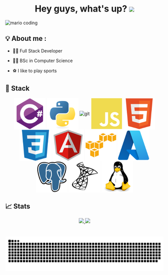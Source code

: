 <h1 align="center" >Hey guys, what's up?  <img src="https://media.giphy.com/media/hvRJCLFzcasrR4ia7z/giphy.gif" width="30px"></h1>

![mario coding](https://i.imgur.com/1ZvVkDc.gif)

## 💡 About me :
 - 👨‍💻 Full Stack Developer

 - 👨‍🎓 BSc in Computer Science 
 
 - ⚽ I like to play sports

## 🔮 Stack

<div align="center">

  <img align="center" alt="csharp" height="100" width="100" src="https://raw.githubusercontent.com/devicons/devicon/master/icons/csharp/csharp-original.svg">


  <img align="center" alt="python" height="100" width="100" src="https://raw.githubusercontent.com/devicons/devicon/master/icons/python/python-original.svg">

  <img align="center" alt="git" height="100" width="100" src="https://cdn.jsdelivr.net/gh/devicons/devicon/icons/git/git-original.svg" />

<img align="center" alt="bia-Js" height="100" width="100" src="https://raw.githubusercontent.com/devicons/devicon/master/icons/javascript/javascript-plain.svg">
  
<img align="center" alt="html" height="100" width="100" src="https://raw.githubusercontent.com/devicons/devicon/master/icons/html5/html5-original.svg">

<img align="center" alt="css" height="100" width="100" src="https://raw.githubusercontent.com/devicons/devicon/master/icons/css3/css3-original.svg">

<img align="center" alt="angularjs" height="100" width="100" src="https://raw.githubusercontent.com/devicons/devicon/master/icons/angularjs/angularjs-original.svg">

<img align="center" alt="amazonwebservices" height="100" width="100" src="https://raw.githubusercontent.com/devicons/devicon/master/icons/amazonwebservices/amazonwebservices-original.svg">

<img align="center" alt="azure" height="100" width="100" src="https://raw.githubusercontent.com/devicons/devicon/master/icons/azure/azure-original.svg">

<img align="center" alt="postgres" height="100" width="100" src="https://raw.githubusercontent.com/devicons/devicon/master/icons/postgresql/postgresql-original.svg">


<img align="center" alt="microsoftsqlserver" height="100" width="100" src="https://raw.githubusercontent.com/devicons/devicon/master/icons/microsoftsqlserver/microsoftsqlserver-plain.svg">

<img align="center" alt="linux" height="100" width="100" src="https://raw.githubusercontent.com/devicons/devicon/master/icons/linux/linux-original.svg">



</div>


## 📈 Stats

<div align="center">
  <a href="https://github.com/iamgilvan">
  <img height="180em" src="https://github-readme-stats.vercel.app/api/top-langs/?username=iamgilvan&layout=compact&langs_count=7&theme=react&hide_border=true"/>
  <img height="180em" src="https://github-readme-stats.vercel.app/api?username=iamgilvan&show_icons=true&theme=react&include_all_commits=true&count_private=true&hide_border=true"/>
</div>

#
<div align="center">
 
 ![Snake animation](https://github.com/iamgilvan/iamgilvan/blob/output/github-contribution-grid-snake.svg)
 
</div>
